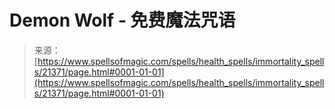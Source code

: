 <!--yml

类别：未分类

日期：2024-06-12 19:04:48

-->

# Demon Wolf - 免费魔法咒语

> 来源：[https://www.spellsofmagic.com/spells/health_spells/immortality_spells/21371/page.html#0001-01-01](https://www.spellsofmagic.com/spells/health_spells/immortality_spells/21371/page.html#0001-01-01)
